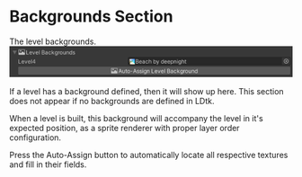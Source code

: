 # Backgrounds Section

The level backgrounds.  
![Section](../../images/unity/inspector/LevelBackgrounds.png)

If a level has a background defined, then it will show up here. This section does not appear if no backgrounds are defined in LDtk.

When a level is built, this background will accompany the level in it's expected position, as a sprite renderer with proper layer order configuration.

Press the Auto-Assign button to automatically locate all respective textures and fill in their fields.

